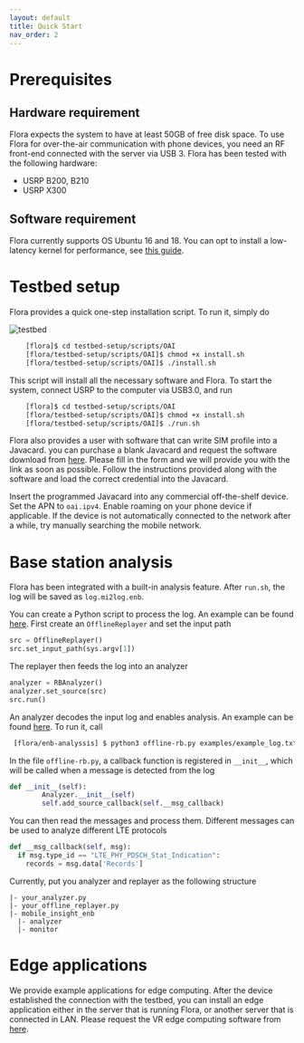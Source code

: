 ```yaml
---
layout: default
title: Quick Start
nav_order: 2
---
```



# Prerequisites

## Hardware requirement
Flora expects the system to have at least 50GB of free disk space.
To use Flora for over-the-air communication with phone devices, you need an RF front-end connected with the server via USB 3. Flora has been tested with the following hardware:
- USRP B200, B210
- USRP X300



## Software requirement
Flora currently supports OS Ubuntu 16 and 18. You can opt to install a low-latency kernel for performance, see [this guide](https://gitlab.eurecom.fr/oai/openairinterface5g/-/wikis/OpenAirKernelMainSetup).


# Testbed setup
Flora provides a quick one-step installation script. To run it, simply do

![testbed](../figures/testbed.png)


```bash
    [flora]$ cd testbed-setup/scripts/OAI
    [flora/testbed-setup/scripts/OAI]$ chmod +x install.sh
    [flora/testbed-setup/scripts/OAI]$ ./install.sh
```


This script will install all the necessary software and Flora. To start the system, connect USRP to the computer via USB3.0, and run
```bash
    [flora]$ cd testbed-setup/scripts/OAI
    [flora/testbed-setup/scripts/OAI]$ chmod +x install.sh
    [flora/testbed-setup/scripts/OAI]$ ./run.sh
```

Flora also provides a user with software that can write SIM profile into a Javacard. you can purchase a blank Javacard and request the software download from [here](http://metro.cs.ucla.edu/codeshare.html). Please fill in the form and we will provide you with the link as soon as possible. Follow the instructions provided along with the software and load the correct credential into the Javacard.  

Insert the programmed Javacard into any commercial off-the-shelf device. Set the APN to `oai.ipv4`. Enable roaming on your phone device if applicable. If the device is not automatically connected to the network after a while, try manually searching the mobile network.


# Base station analysis
Flora has been integrated with a built-in analysis feature. After `run.sh`, the log will be saved as `log.mi2log.enb`. 

You can create a Python script to process the log. An example can be found [here](). First create an `OfflineReplayer` and set the input path
```python
src = OfflineReplayer()
src.set_input_path(sys.argv[1])
```
The replayer then feeds the log into an analyzer 
```python
analyzer = RBAnalyzer()
analyzer.set_source(src)
src.run() 
```

An analyzer decodes the input log and enables analysis. An example can be found [here](). To run it, call
```bash
 [flora/enb-analyssis] $ python3 offline-rb.py examples/example_log.txt
```

In the file `offline-rb.py`, a callback function is registered in ``__init__``, which will be called when a message is detected from the log
```python
def __init__(self):
        Analyzer.__init__(self)
        self.add_source_callback(self.__msg_callback)
```
You can then read the messages and process them. Different messages can be used to analyze different LTE protocols
```python
def __msg_callback(self, msg):
  if msg.type_id == "LTE_PHY_PDSCH_Stat_Indication":
    records = msg.data['Records']
``` 

Currently, put you analyzer and replayer as the following structure
```
|- your_analyzer.py
|- your_offline_replayer.py
|- mobile_insight_enb
  |- analyzer
  |- monitor
```



# Edge applications
We provide example applications for edge computing.
After the device established the connection with the testbed, you can install an edge application either in the server that is running Flora, or another server that is connected in LAN.
Please request the VR edge computing software from [here](http://metro.cs.ucla.edu/codeshare.html).
